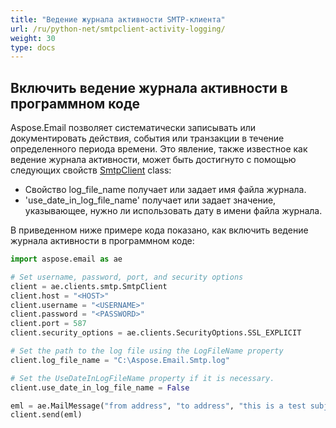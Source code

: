 ```yaml
---
title: "Ведение журнала активности SMTP-клиента"
url: /ru/python-net/smtpclient-activity-logging/
weight: 30
type: docs
---
```



## **Включить ведение журнала активности в программном коде**

Aspose.Email позволяет систематически записывать или документировать действия, события или транзакции в течение определенного периода времени. Это явление, также известное как ведение журнала активности, может быть достигнуто с помощью следующих свойств [SmtpClient](https://reference.aspose.com/email/python-net/aspose.email.clients.smtp/smtpclient/#smtpclient-class) class:

- Свойство log_file_name получает или задает имя файла журнала.
- 'use_date_in_log_file_name' получает или задает значение, указывающее, нужно ли использовать дату в имени файла журнала.

В приведенном ниже примере кода показано, как включить ведение журнала активности в программном коде:

```py
import aspose.email as ae

# Set username, password, port, and security options
client = ae.clients.smtp.SmtpClient
client.host = "<HOST>"
client.username = "<USERNAME>"
client.password = "<PASSWORD>"
client.port = 587
client.security_options = ae.clients.SecurityOptions.SSL_EXPLICIT

# Set the path to the log file using the LogFileName property
client.log_file_name = "C:\Aspose.Email.Smtp.log"

# Set the UseDateInLogFileName property if it is necessary.
client.use_date_in_log_file_name = False

eml = ae.MailMessage("from address", "to address", "this is a test subject", "this is a test body")
client.send(eml)
```